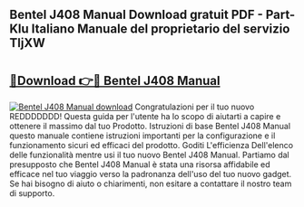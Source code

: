 ## Bentel J408 Manual Download gratuit PDF - Part-Klu Italiano Manuale del proprietario del servizio TljXW

# <h2><a href="http://dfeon96.blite.top/?on=Bentel+J408+Manual">🔗Download 👉🔴 Bentel J408 Manual</a></h2>

[![Bentel J408 Manual download](https://i.imgur.com/lujVjoI.png)](http://dfeon96.blite.top/?on=Bentel+J408+Manual)
Congratulazioni per il tuo nuovo REDDDDDDD! Questa guida per l'utente ha lo scopo di aiutarti a capire e ottenere il massimo dal tuo Prodotto. Istruzioni di base Bentel J408 Manual questo manuale contiene istruzioni importanti per la configurazione e il funzionamento sicuri ed efficaci del prodotto. Goditi L'efficienza Dell'elenco delle funzionalità mentre usi il tuo nuovo Bentel J408 Manual. Partiamo dal presupposto che Bentel J408 Manual è stata una risorsa affidabile ed efficace nel tuo viaggio verso la padronanza dell'uso del tuo nuovo gadget. Se hai bisogno di aiuto o chiarimenti, non esitare a contattare il nostro team di supporto.
